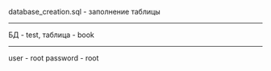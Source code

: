 database_creation.sql - заполнение таблицы
******************************************
БД - test, таблица - book
*************************
user - root
password - root


